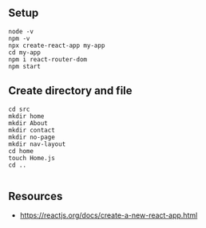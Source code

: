 ## Setup
```
node -v
npm -v
npx create-react-app my-app
cd my-app
npm i react-router-dom
npm start
```

## Create directory and file
```
cd src
mkdir home
mkdir About
mkdir contact
mkdir no-page
mkdir nav-layout
cd home
touch Home.js
cd ..


```

## Resources
- https://reactjs.org/docs/create-a-new-react-app.html